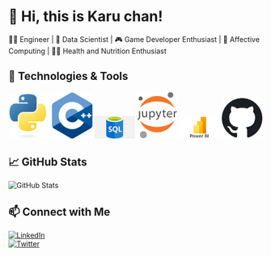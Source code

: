 # 👋 Hi, this is Karu chan!  
👨‍💻 Engineer | 🧠 Data Scientist | 🎮 Game Developer Enthusiast | 🔬 Affective Computing | 🏋️‍♀️ Health and Nutrition Enthusiast

## 🔧 Technologies & Tools  
<p align="center">
  <img src="Assets/Python-logo-notext.svg.png" alt="Python" width="80">
  <img src="Assets/ISO_C++_Logo.svg.png" alt="C++" width="80">
  <img src="Assets/png-transparent-microsoft-azure-sql-database-microsoft-sql-server-cloud-computing-text-trademark-logo.png" alt="SQL" width="80">
  <img src="Assets/Jupyter_logo.svg.png" alt="Jupyter" width="80">
  <img src="Assets/Power-BI-Symbol.png" alt="Power BI" width="80">
  <img src="Assets/Octicons-mark-github.svg" alt="GitHub" width="80">
</p>


## 📈 GitHub Stats  
![GitHub Stats](https://github-readme-stats.vercel.app/api?username=khalilmosbah&show_icons=true&theme=radical)  

## 📫 Connect with Me  
[![LinkedIn](https://img.shields.io/badge/LinkedIn-Khalil%20Mosbah-blue?style=flat&logo=linkedin)](https://linkedin.com/in/yourprofile)  
[![Twitter](https://img.shields.io/badge/Twitter-@yourhandle-blue?style=flat&logo=twitter)](https://twitter.com/yourhandle)  
